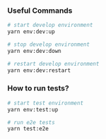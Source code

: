 ### Useful Commands

```bash
# start develop environment
yarn env:dev:up

# stop develop environment
yarn env:dev:down

# restart develop environment
yarn env:dev:restart
```

### How to run tests?

```bash
# start test environment
yarn env:test:up

# run e2e tests
yarn test:e2e
```
